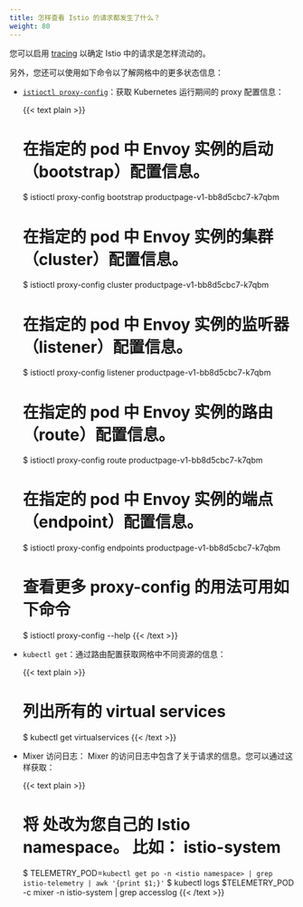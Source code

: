 ```yaml
---
title: 怎样查看 Istio 的请求都发生了什么？
weight: 80
---
```


您可以启用 [tracing](/zh/docs/tasks/observability/distributed-tracing/) 以确定 Istio 中的请求是怎样流动的。

另外，您还可以使用如下命令以了解网格中的更多状态信息：

* [`istioctl proxy-config`](/zh/docs/reference/commands/istioctl/#istioctl-proxy-config)：获取 Kubernetes 运行期间的 proxy 配置信息：

    {{< text plain >}}
    # 在指定的 pod 中 Envoy 实例的启动（bootstrap）配置信息。
    $ istioctl proxy-config bootstrap productpage-v1-bb8d5cbc7-k7qbm

    # 在指定的 pod 中 Envoy 实例的集群（cluster）配置信息。
    $ istioctl proxy-config cluster productpage-v1-bb8d5cbc7-k7qbm

    # 在指定的 pod 中 Envoy 实例的监听器（listener）配置信息。
    $ istioctl proxy-config listener productpage-v1-bb8d5cbc7-k7qbm

    # 在指定的 pod 中 Envoy 实例的路由（route）配置信息。
    $ istioctl proxy-config route productpage-v1-bb8d5cbc7-k7qbm

    # 在指定的 pod 中 Envoy 实例的端点（endpoint）配置信息。
    $ istioctl proxy-config endpoints productpage-v1-bb8d5cbc7-k7qbm

    # 查看更多 proxy-config 的用法可用如下命令
    $ istioctl proxy-config --help
    {{< /text >}}

* `kubectl get`：通过路由配置获取网格中不同资源的信息：

    {{< text plain >}}
    # 列出所有的 virtual services
    $ kubectl get virtualservices
    {{< /text >}}

* Mixer 访问日志： Mixer 的访问日志中包含了关于请求的信息。您可以通过这样获取：

    {{< text plain >}}
    # 将 <istio namespace> 处改为您自己的 Istio namespace。 比如： istio-system
    $ TELEMETRY_POD=`kubectl get po -n <istio namespace> | grep istio-telemetry | awk '{print $1;}'`
    $ kubectl logs $TELEMETRY_POD -c mixer  -n istio-system  | grep accesslog
    {{< /text >}}
